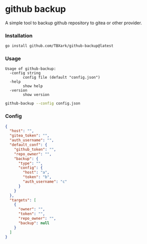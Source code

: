 # github backup

A simple tool to backup github repository to gitea or other provider.

### Installation

```bash
go install github.com/TBXark/github-backup@latest
````

### Usage
```
Usage of github-backup:
  -config string
        config file (default "config.json")
  -help
        show help
  -version
        show version

```

```bash
github-backup --config config.json
```


### Config

```json
{
  "host": "",
  "gitea_token": "",
  "auth_username": "",
  "default_conf": {
    "github_token": "",
    "repo_owner": "",
    "backup": {
      "type": "",
      "config": {
        "host": "a",
        "token": "b",
        "auth_username": "c"
      }
    }
  },
  "targets": [
    {
      "owner": "",
      "token": "",
      "repo_owner": "",
      "backup": null
    }
  ]
}


```